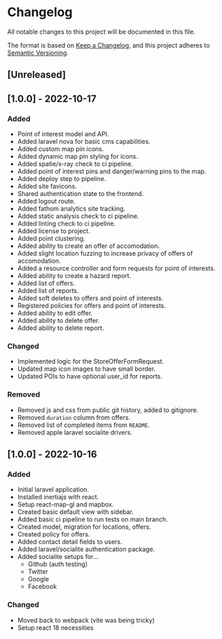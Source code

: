 # Changelog
All notable changes to this project will be documented in this file.

The format is based on [Keep a Changelog](https://keepachangelog.com/en/1.0.0/),
and this project adheres to [Semantic Versioning](https://semver.org/spec/v2.0.0.html).

## [Unreleased]

## [1.0.0] - 2022-10-17
### Added
- Point of interest model and API.
- Added laravel nova for basic cms capabilities.
- Added custom map pin icons.
- Added dynamic map pin styling for icons.
- Added spatie/x-ray check to ci pipeline.
- Added point of interest pins and danger/warning pins to the map.
- Added deploy step to pipeline.
- Added site favicons.
- Shared authentication state to the frontend.
- Added logout route.
- Added fathom analytics site tracking.
- Added static analysis check to ci pipeline.
- Added linting check to ci pipeline.
- Added license to project.
- Added point clustering.
- Added ability to create an offer of accomodation.
- Added slight location fuzzing to increase privacy of offers of accomodation.
- Added a resource controller and form requests for point of interests.
- Added ability to create a hazard report.
- Added list of offers.
- Added list of reports.
- Added soft deletes to offers and point of interests.
- Registered policies for offers and point of interests.
- Added ability to edit offer.
- Added ability to delete offer.
- Added ability to delete report.

### Changed
- Implemented logic for the StoreOfferFormRequest.
- Updated map icon images to have small border.
- Updated POIs to have optional user_id for reports.

### Removed
- Removed js and css from public git history, added to gitignore.
- Removed `duration` column from offers.
- Removed list of completed items from `README`.
- Removed apple laravel socialite drivers.

## [1.0.0] - 2022-10-16
### Added
- Initial laravel application.
- Installed inertiajs with react.
- Setup react-map-gl and mapbox.
- Created basic default view with sidebar.
- Added basic ci pipeline to run tests on main branch.
- Created model, migration for locations, offers.
- Created policy for offers.
- Added contact detail fields to users.
- Added laravel/socialite authentication package.
- Added socialite setups for...
    - Github (auth testing)
    - Twitter
    - Google
    - Facebook

### Changed
- Moved back to webpack (vite was being tricky)
- Setup react 18 necessities